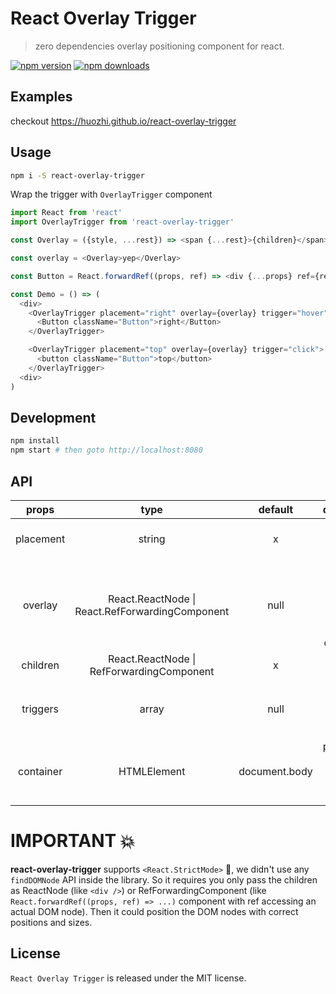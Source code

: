 # React Overlay Trigger
> zero dependencies overlay positioning component for react.


[![npm version](https://img.shields.io/npm/v/react-overlay-trigger.svg?style=flat-square)](https://www.npmjs.com/package/react-overlay-trigger)
[![npm downloads](https://img.shields.io/npm/dm/react-overlay-trigger.svg?style=flat-square)](https://www.npmjs.com/package/react-overlay-trigger)


## Examples

checkout https://huozhi.github.io/react-overlay-trigger

## Usage

```sh
npm i -S react-overlay-trigger
```

Wrap the trigger with `OverlayTrigger` component

```js
import React from 'react'
import OverlayTrigger from 'react-overlay-trigger'

const Overlay = ({style, ...rest}) => <span {...rest}>{children}</span>

const overlay = <Overlay>yep</Overlay>

const Button = React.forwardRef((props, ref) => <div {...props} ref={ref} />)

const Demo = () => (
  <div>
    <OverlayTrigger placement="right" overlay={overlay} trigger="hover">
      <Button className="Button">right</Button>
    </OverlayTrigger>

    <OverlayTrigger placement="top" overlay={overlay} trigger="click">
      <button className="Button">top</button>
    </OverlayTrigger>
  <div>
)
```

## Development 

```sh
npm install
npm start # then goto http://localhost:8080
```

## API

| props     | type     | default | description |
| :-------: | :------: | :-----: | :---------: |
| placement | string   | x       | placement direction: `top | right | bottom | left]` |
| overlay   | React.ReactNode \| React.RefForwardingComponent | null    | overlay content, you can pass DOM node or react component |
| children | React.ReactNode \| RefForwardingComponent | x | the trigger element |
| triggers     | array   | null   | trigger events: `[hover, click, focus]` |
| container | HTMLElement | document.body | position will be calculated relative to this node |


# IMPORTANT 💥

**react-overlay-trigger** supports `<React.StrictMode>` 🎉, we didn't use any `findDOMNode` API inside the library. So it requires you only pass the children as ReactNode (like `<div />`) or RefForwardingComponent (like `React.forwardRef((props, ref) => ...)` component with ref accessing an actual DOM node). Then it could position the DOM nodes with correct positions and sizes.


## License

`React Overlay Trigger` is released under the MIT license.
